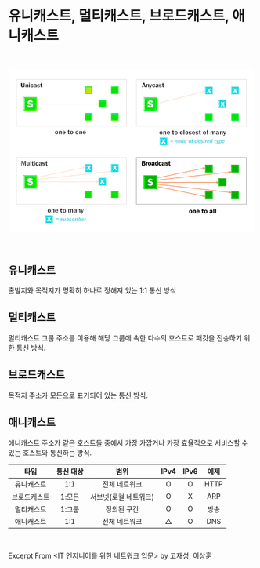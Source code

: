 # 유니캐스트, 멀티캐스트, 브로드캐스트, 애니캐스트

&nbsp;

<img src="../images/cast.png" alt="cast" width="500" style="margin-left: auto; margin-right: auto; display: block;"/>

&nbsp;
## 유니캐스트

출발지와 목적지가 명확히 하나로 정해져 있는 1:1 통신 방식

## 멀티캐스트

멀티캐스트 그룹 주소를 이용해 해당 그룹에 속한 다수의 호스트로 패킷을 전송하기 위한 통신 방식.

## 브로드캐스트

목적지 주소가 모든으로 표기되어 있는 통신 방식.

## 애니캐스트

애니캐스트 주소가 같은 호스트들 중에서 가장 가깝거나 가장 효율적으로 서비스할 수 있는 호스트와 통신하는 방식.

|타입|통신 대상|범위|IPv4|IPv6|예제|
|:---:|:---:|:---:|:---:|:---:|:---:|
|유니캐스트|1:1|전체 네트워크|O|O|HTTP|
|브로드캐스트|1:모든|서브넷(로컬 네트워크)|O|X|ARP|
|멀티캐스트|1:그룹|정의된 구간|O|O|방송|
|애니캐스트|1:1|전체 네트워크|△|O|DNS|


&nbsp;

Excerpt From <IT 엔지니어를 위한 네트워크 입문> by 고재성, 이상훈
